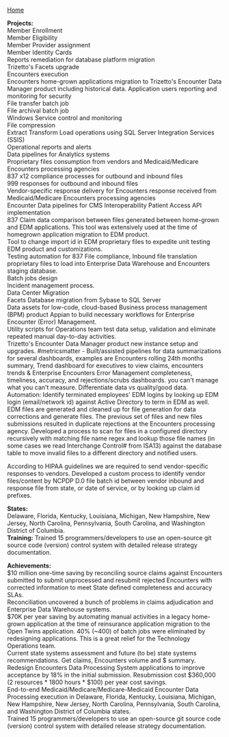 [Home](https://pmangalapally.github.io/)

**Projects:**  
Member Enrollment  
Member Eligibility  
Member Provider assignment  
Member Identity Cards  
Reports remediation for database platform migration  
Trizetto's Facets upgrade  
Encounters execution  
Encounters home-grown applications migration to Trizetto's Encounter Data Manager product including historical data. 
Application users reporting and monitoring for security  
File transfer batch job  
File archival batch job    
Windows Service control and monitoring  
File compression  
Extract Transform Load operations using SQL Server Integration Services (SSIS)  
Operational reports and alerts  
Data pipelines for Analytics systems  
Proprietary files consumption from vendors and Medicaid/Medicare Encounters processing agencies  
837 x12 compliance processes for outbound and inbound files  
999 responses for outbound and inbound files    
Vendor-specific response delivery for Encounters response received from Medicaid/Medicare Encounters processing agencies   
Encounter Data pipelines for CMS Interoperability Patient Access API implementation  
837 Claim data comparison between files generated between home-grown and EDM applications. This tool was extensively used at the time of homegrown application migration to EDM product.  
Tool to change import id in EDM proprietary files to expedite unit testing EDM  product and customizations.  
Testing automation for 837 File compliance, Inbound file translation proprietary files to load into Enterprise Data Warehouse and Encounters staging database.  
Batch jobs design   
Incident management process.  
Data Center Migration   
Facets Database migration from Sybase to SQL Server   
Data assets for low-code, cloud-based Business process management (BPM) product Appian to build necessary workflows for Enterprise Encounter (Error) Management.  
Utility scripts for Operations team test data setup, validation and eliminate repeated manual day-to-day activities.  
Trizetto's Encounter Data Manager product new instance setup and upgrades.
#metricsmatter - Built/assisted pipelines for data summarizations for several dashboards, examples are Encounters rolling 24th months summary, Trend dashboard for executives to view claims, encounters trends & Enterprise Encounters Error Management completeness, timeliness, accuracy, and rejections/scrubs dashboards.
you can't manage what you can't measure.
Differentiate data vs quality/good data.
Automation: Identify terminated employees' EDM logins by looking up EDM login (email/network id) against Active Directory to term in EDM as well.
EDM files are generated and cleaned up for file generation for data corrections and generate files. The previous set of files and new files submissions resulted in duplicate rejections at the Encounters processing agency. Developed a process to scan for files in a configured directory recursively with matching file name regex and lookup those file names (in some cases we read Interchange Control# from ISA13) against the database table to move invalid files to a different directory and notified users.

According to HIPAA guidelines we are required to send vendor-specific responses to vendors. Developed a custom process to identify vendor files/content by NCPDP D.0 file batch id between vendor inbound and response file from state, or date of service, or by looking up claim id prefixes. 



**States:**  
Delaware, Florida, Kentucky, Louisiana, Michigan, New Hampshire, New Jersey, North Carolina, Pennsylvania, South Carolina, and Washington District of Columbia.  
**Training:**
Trained 15 programmers/developers to use an open-source git source code (version) control system with detailed release strategy documentation.  

**Achievements:**  
$10 million one-time saving by reconciling source claims against Encounters submitted to submit unprocessed and resubmit rejected Encounters with corrected information to meet State defined completeness and accuracy SLAs.  
Reconciliation uncovered a bunch of problems in claims adjudication and Enterprise Data Warehouse systems.  
$70K per year saving by automating manual activities in a legacy home-grown application at the time of reinsurance application migration to the Open Twins application.
40% (~400) of batch jobs were eliminated by redesigning applications. This is a great relief for the Technology Operations team.  
Current state systems assessment and future (to be) state systems recommendations. Get claims, Encounters volume and $ summary.  
Redesign Encounters Data Processing System applications to improve acceptance by 18% in the initial submission. Resubmission cost $360,000 (2 resources * 1800 hours * $100) per year cost savings.  
End-to-end Medicaid/Medicare/Medicare-Medicaid Encounter Data Processing execution in Delaware, Florida, Kentucky, Louisiana, Michigan, New Hampshire, New Jersey, North Carolina, Pennsylvania, South Carolina, and Washington District of Columbia states.  
Trained 15 programmers/developers to use an open-source git source code (version) control system with detailed release strategy documentation.  

